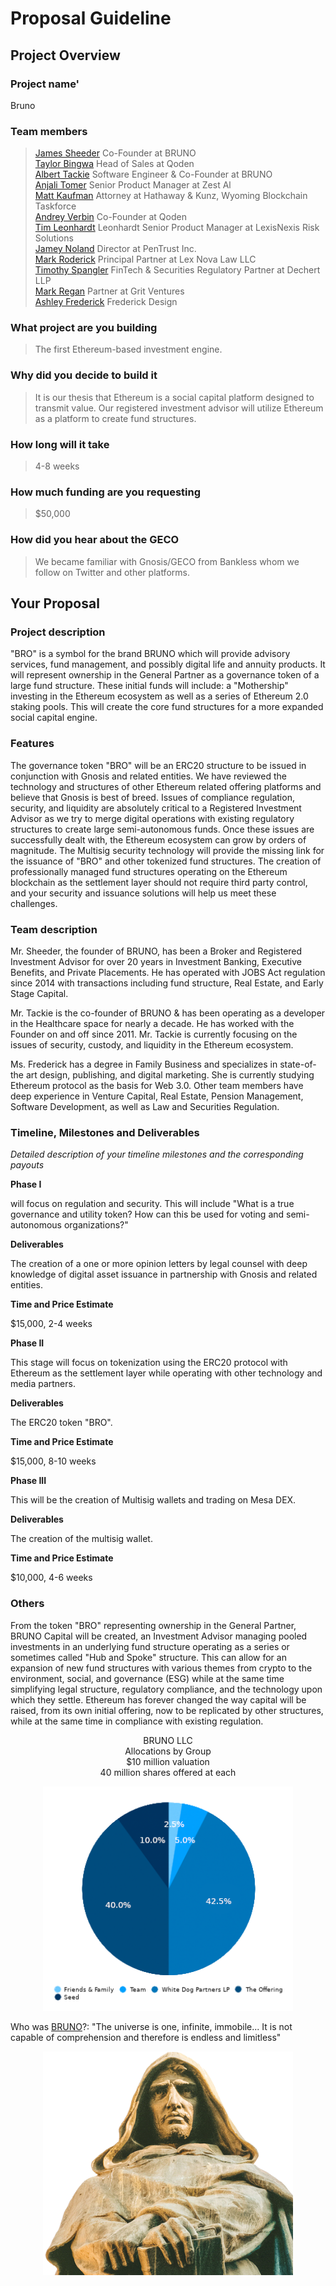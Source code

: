 # Proposal Guideline 

## Project Overview

### Project name'

Bruno

### Team members 
> [James Sheeder](https://www.linkedin.com/in/james-sheeder-1282a8156) Co-Founder at BRUNO <br />
> [Taylor Bingwa](https://www.linkedin.com/in/taylorbingwa/) Head of Sales at Qoden <br /> 
> [Albert Tackie](https://www.linkedin.com/in/albert-tackie/) Software Engineer & Co-Founder at BRUNO <br />
> [Anjali Tomer](https://www.linkedin.com/in/anjalitomer/) Senior Product Manager at Zest Al <br />
> [Matt Kaufman](https://www.linkedin.com/in/matt-kaufman-7972b567/) Attorney at Hathaway & Kunz, Wyoming Blockchain Taskforce <br />
> [Andrey Verbin](https://www.linkedin.com/in/andrey-verbin-1a40568/) Co-Founder at Qoden <br />
> [Tim Leonhardt](https://www.linkedin.com/in/timleonhardt/) Leonhardt Senior Product Manager at LexisNexis Risk Solutions <br />
> [Jamey Noland](https://www.linkedin.com/in/jamey-noIand-86978958/) Director at PenTrust Inc. <br />
> [Mark Roderick](https://www.linkedin.com/in/markroderick/) Principal Partner at Lex Nova Law LLC <br />
> [Timothy Spangler](https://www.linkedin.com/in/timothyspanglerjd/) FinTech & Securities Regulatory Partner at Dechert LLP <br />
> [Mark Regan](https://www.linkedin.com/in/iworktoski) Partner at Grit Ventures <br />
> [Ashley Frederick](https://www.linkedin.com/in/ashley-frederick-Ob5a53142/) Frederick Design <br />

### What project are you building 
> The first Ethereum-based investment engine.
### Why did you decide to build it 
> It is our thesis that Ethereum is a social capital platform designed to transmit value. Our registered investment advisor will utilize Ethereum as a platform to create fund structures.
### How long will it take 
> 4-8 weeks
### How much funding are you requesting  
> $50,000
### How did you hear about the GECO
> We became familiar with Gnosis/GECO from Bankless whom we follow on Twitter and other platforms.

## Your Proposal 
### Project description

"BRO" is a symbol for the brand BRUNO which will provide advisory services, fund management, and possibly digital life and annuity products. It will represent ownership in the General Partner as a governance token of a large fund structure. These initial funds will include: a "Mothership" investing in the Ethereum ecosystem as well as a series of Ethereum 2.0 staking pools. This will create the core fund structures for a more expanded social capital engine.

### Features

The governance token "BRO" will be an ERC20 structure to be issued in conjunction with Gnosis and related entities. We have reviewed the technology and structures of other Ethereum related offering platforms and believe that Gnosis is best of breed. Issues of compliance regulation, security, and liquidity are absolutely critical to a Registered Investment Advisor as we try to merge digital operations with existing regulatory structures to create large semi-autonomous funds. Once these issues are successfully dealt with, the Ethereum ecosystem can grow by orders of magnitude. The Multisig security technology will provide the missing link for the issuance of "BRO" and other tokenized fund structures. The creation of professionally managed fund structures operating on the Ethereum blockchain as the settlement layer should not require third party control, and your security and issuance solutions will help us meet these challenges.

### Team description

Mr. Sheeder, the founder of BRUNO, has been a Broker and Registered Investment Advisor for over 20 years in Investment Banking, Executive Benefits, and Private Placements. He has operated with JOBS Act regulation since 2014 with transactions including fund structure, Real Estate, and Early Stage Capital.

Mr. Tackie is the co-founder of BRUNO & has been operating as a developer in the Healthcare space for nearly a decade. He has worked with the Founder on and off since 2011. Mr. Tackie is currently focusing on the issues of security, custody, and liquidity in the Ethereum ecosystem.

Ms. Frederick has a degree in Family Business and specializes in state-of-the art design, publishing, and digital marketing. She is currently studying Ethereum protocol as the basis for Web 3.0. Other team members have deep experience in Venture Capital, Real Estate, Pension Management, Software Development, as well as Law and Securities Regulation.

### Timeline, Milestones and Deliverables
_Detailed description of your timeline milestones and the corresponding payouts_

**Phase I**

will focus on regulation and security. This will include "What is a true governance and utility token? How can this be used for voting and semi-autonomous organizations?"

**Deliverables**

The creation of a one or more opinion letters by legal counsel with deep knowledge of digital asset issuance in partnership with Gnosis and related entities.

**Time and Price Estimate**

$15,000, 2-4 weeks

**Phase II**

This stage will focus on tokenization using the ERC20 protocol with Ethereum as the settlement layer while operating with other technology and media partners.

**Deliverables**

The ERC20 token "BRO".

**Time and Price Estimate**

$15,000, 8-10 weeks

**Phase III**

This will be the creation of Multisig wallets and trading on Mesa DEX.

**Deliverables**

The creation of the multisig wallet.

**Time and Price Estimate**

$10,000, 4-6 weeks

### Others	 

From the token "BRO" representing ownership in the General Partner, BRUNO Capital will be created, an Investment Advisor managing pooled investments in an underlying fund structure operating as a series or sometimes called "Hub and Spoke" structure. This can allow for an expansion of new fund structures with various themes from crypto to the environment, social, and governance (ESG) while at the same time simplifying legal structure, regulatory compliance, and the technology upon which they settle. Ethereum has forever changed the way capital will be raised, from its own initial offering, now to be replicated by other structures, while at the same time in compliance with existing regulation.

<p align="center">
BRUNO LLC <br />
Allocations by Group <br />
$10 million valuation <br />
40 million shares offered at  each
</p>

<p align="center">
  <img width="400px" src="./assets/Bruno/allocations.png" />
</p>

Who was [BRUNO](https://www.thoughtco.com/giordano-bruno-3071094)?:
 "The universe is one, infinite, immobile...
It is not capable of comprehension and therefore is endless and limitless"

<p align="center">
  <img width="400px" src="./assets/Bruno/giordanobruno.png" />
</p>